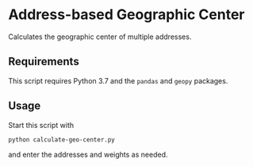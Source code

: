 # Address-based Geographic Center

Calculates the geographic center of multiple addresses.

## Requirements

This script requires Python 3.7 and the `pandas` and `geopy` packages.

## Usage

Start this script with

```
python calculate-geo-center.py
```

and enter the addresses and weights as needed.

